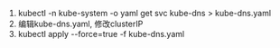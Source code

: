  1. kubectl -n kube-system -o yaml get svc kube-dns > kube-dns.yaml
2. 编辑kube-dns.yaml, 修改clusterIP
3. kubectl apply --force=true -f kube-dns.yaml
